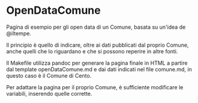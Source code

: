 # OpenDataComune

Pagina di esempio per gli open data di un Comune, basata su un'idea de @iltempe.

Il principio è quello di indicare, oltre ai dati pubblicati dal proprio Comune, anche quelli che lo riguardano e che si possono
reperire in altre fonti.

Il Makefile utilizza pandoc per generare la pagina finale in HTML a partire dal template openDataComune.md
e dai dati indicati nel file comune.md, in questo caso è il Comune di Cento.

Per adattare la pagina per il proprio Comune, è sufficiente modificare le variabili, inserendo quelle corrette.
